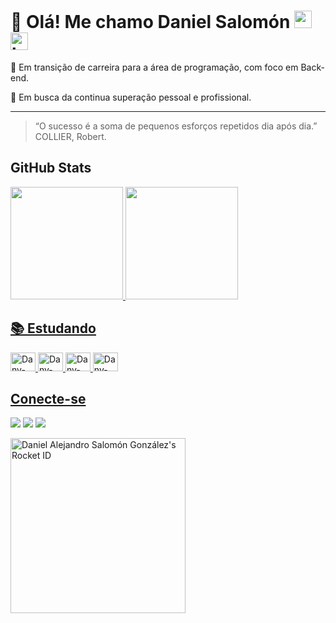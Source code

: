 # 👋 Olá! Me chamo Daniel Salomón <img width="28" height="28" src="https://img.icons8.com/emoji/24/cuba-emoji.png" alt="cuba-emoji"/><img width="28" height="28" src="https://img.icons8.com/emoji/24/brazil-emoji.png" alt="brazil-emoji"/>

🔭 Em transição de carreira para a área de programação, com foco em Back-end.

📌 Em busca da continua superação pessoal e profissional.

---
> “O sucesso é a soma de pequenos esforços repetidos dia após dia.” COLLIER, Robert.

## GitHub Stats
<div>
  <a href="https://github.com/danysglez">
  <img height="180em" src="https://github-readme-stats.vercel.app/api?username=danysglez&show_icons=true&theme=dracula&include_all_commits=true&count_private=true"/>
  <img height="180em" src="https://github-readme-stats.vercel.app/api/top-langs/?username=danysglez&layout=compact&langs_count=7&theme=dracula"/>
</div>

## 📚 Estudando

<div style="display: inline_block">
  <img align"center" alt="Dany-HTML" height="30" width="40" src="https://cdn.jsdelivr.net/gh/devicons/devicon/icons/html5/html5-plain.svg"> 
  <img align"center" alt="Dany-CSS" height="30" width="40" src="https://cdn.jsdelivr.net/gh/devicons/devicon/icons/css3/css3-plain.svg" width="40"/> 
  <img align"center" alt="Dany-JavaScript" height="30" width="40" src="https://cdn.jsdelivr.net/gh/devicons/devicon/icons/javascript/javascript-plain.svg" width="40"/> 
  <img align"center" alt="Dany-Git" height="30" width="40" src="https://cdn.jsdelivr.net/gh/devicons/devicon/icons/git/git-original.svg" width="40"/> 
</div>
             
## Conecte-se
<div>
  <a href="https://www.linkedin.com/in/danysglez" target="_blank"><img src="https://img.shields.io/badge/-LinkedIn-%230077B5?style=for-the-badge&logo=linkedin&logoColor=white" target="_blank"></a>
  <a href="https://twitter.com/dany_sglez" target="_blank"><img src="https://img.shields.io/badge/Twitter-1DA1F2?style=for-the-badge&logo=twitter&logoColor=white" target="_blank"></a>
  <a href="mailto:danysalomon891223@gmail.com" target="_blank"><img src="https://img.shields.io/badge/Gmail-D14836?style=for-the-badge&logo=gmail&logoColor=white" target="_blank"></a>
</div>

<a href="https://app.rocketseat.com.br/me/danysglez"><img src="https://app.rocketseat.com.br/api/rocketid/share?slug=danysglez&type=card" width="280" alt="Daniel Alejandro Salomón González's Rocket ID"/></a>
